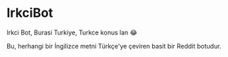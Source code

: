 # IrkciBot
Irkci Bot, Burasi Turkiye, Turkce konus lan :joy:

Bu, herhangi bir İngilizce metni Türkçe'ye çeviren basit bir Reddit botudur.
